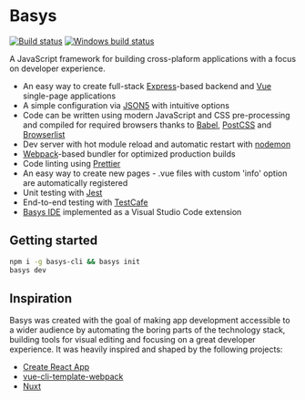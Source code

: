 <!--- This file should be editing in the repository root directory, maintain a copy of it in packages/basys/README.md  -->
# Basys

[![Build status](https://travis-ci.org/basys/basys.svg?branch=master)](https://travis-ci.org/basys/basys)
[![Windows build status](https://ci.appveyor.com/api/projects/status/6chns73bnq1hgq3v/branch/master?svg=true)](https://ci.appveyor.com/project/sergkop/basys/branch/master)

A JavaScript framework for building cross-plaform applications with a focus on developer experience.

* An easy way to create full-stack [Express](https://expressjs.com)-based backend and [Vue](https://vuejs.org) single-page applications
* A simple configuration via [JSON5](http://json5.org) with intuitive options
* Code can be written using modern JavaScript and CSS pre-processing and compiled for required browsers
thanks to [Babel](http://babeljs.io), [PostCSS](http://postcss.org) and [Browserlist](https://github.com/ai/browserslist)
* Dev server with hot module reload and automatic restart with [nodemon](https://nodemon.io)
* [Webpack](https://webpack.js.org)-based bundler for optimized production builds
* Code linting using [Prettier](https://prettier.io)
* An easy way to create new pages - .vue files with custom 'info' option are automatically registered
* Unit testing with [Jest](https://facebook.github.io/jest/)
* End-to-end testing with [TestCafe](https://devexpress.github.io/testcafe)
* [Basys IDE](https://marketplace.visualstudio.com/items?itemName=basys.vscode-basys) implemented as a Visual Studio Code extension

## Getting started
```sh
npm i -g basys-cli && basys init
basys dev
```

## Inspiration
Basys was created with the goal of making app development accessible to a wider audience by automating the boring parts of the technology stack, building tools for visual editing and focusing on a great developer experience. It was heavily inspired and shaped by the following projects:
* [Create React App](https://github.com/facebookincubator/create-react-app)
* [vue-cli-template-webpack](https://github.com/vuejs-templates/webpack)
* [Nuxt](https://nuxtjs.org)
